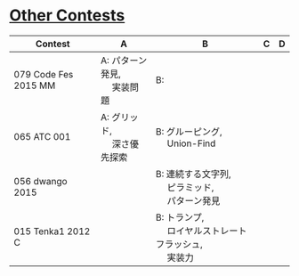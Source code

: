 # [Other Contests](https://kenkoooo.com/atcoder/#/table)

| Contest              | A                               | B                                                             | C | D |
|----------------------|---------------------------------|---------------------------------------------------------------|---|---|
| 079 Code Fes 2015 MM | A: パターン発見,<br>　 実装問題 | B:                                                            |   |   |
| 065 ATC 001          | A: グリッド,<br>　 深さ優先探索 | B: グルーピング,<br>　 Union-Find                             |   |   |
| 056 dwango 2015      |                                 | B: 連続する文字列,<br>　 ピラミッド,<br>　 パターン発見       |   |   |
| 015 Tenka1 2012 C    |                                 | B: トランプ,<br>　 ロイヤルストレートフラッシュ,<br>　 実装力 |   |   |
